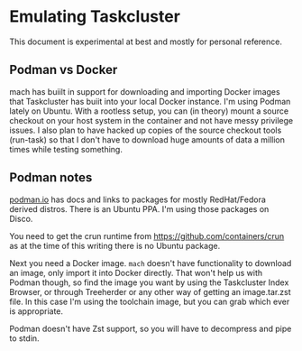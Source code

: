 Emulating Taskcluster
=====================

This document is experimental at best and mostly for personal reference.

## Podman vs Docker

mach has buiilt in support for downloading and importing Docker images that Taskcluster has buiit into your local Docker instance.
I'm using Podman lately on Ubuntu. With a rootless setup, you can (in theory) mount a source checkout on your host system in the container and not have messy privilege issues. I also plan to have hacked up copies of the source checkout tools (run-task) so that I don't have to download huge amounts of data a million times while testing something.

## Podman notes

[podman.io](https://podman.io) has docs and links to packages for mostly RedHat/Fedora derived distros. There is an Ubuntu PPA. I'm using those packages on Disco.

You need to get the crun runtime from https://github.com/containers/crun as at the time of this writing there is no Ubuntu package.

Next you need a Docker image. `mach` doesn't have functionality to download an image, only import it into Docker directly. That won't help us with Podman though, so find the image you want by using the Taskcluster Index Browser, or through Treeherder or any other way of getting an image.tar.zst file. In this case I'm using the toolchain image, but you can grab which ever is appropriate.

Podman doesn't have Zst support, so you will have to decompress and pipe to stdin.

